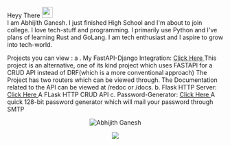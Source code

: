 Heyy There <img src = "https://media.giphy.com/media/hvRJCLFzcasrR4ia7z/giphy.gif" width = "25px;">
<br>
I am Abhijith Ganesh. I just finished High School and I'm about to join college.
I love tech-stuff and programming. I primarily use Python and I've plans of learning Rust and GoLang.
I am tech enthusiast and I aspire to grow into tech-world.

Projects you can view :
  a . My FastAPI-Django Integration:
    <a href = "https://github.com/AbhijithGanesh/FastAPI-Django-Integration"> Click Here </a>
    This project is an alternative, one of its kind project which uses FASTAPI for a CRUD API instead of DRF(which is a more conventional approach) 
    The Project has two routers which can be viewed through. The Documentation related to the API can be viewed at /redoc or /docs.
  b. Flask HTTP Server:
    <a href = "github.com/AbhijithGanesh/Flask-HTTP-Server"> Click Here </a>
    A FLask HTTP CRUD API
  c. Password-Generator:
    <a href = "https://github.com/AbhijithGanesh/Password-Generator-Django/"/> Click Here </a>
    A quick 128-bit password generator which will mail your password through SMTP
      


<p align="center"> 
<img src="https://github-readme-stats.vercel.app/api?username=AbhijithGanesh&show_icons=true&theme=gotham" alt="Abhijith Ganesh" />
</p>

<div align = 'center'>
<img src = "https://github-readme-stats.vercel.app/api/top-langs/?username=AbhijithGanesh&theme=gotham"/>
</div>




